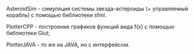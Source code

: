 AsteroidSim - симуляция системы звезда-астероиды (+ управляемый корабль) с помощью библиотеки sfml.

PlotterCPP - построение графиков функций вида f(x) с помощью библиотеки Glut;

PlotterJAVA - то же на JAVA, но с интерфейсом.
